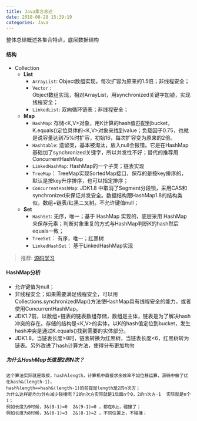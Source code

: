 ```yaml
---
title: Java集合总述
date: 2018-08-28 15:39:19
categories: Java
---
```

整体总结概述各集合特点，底层数据结构
<!--more-->
#### 结构
- Collection
	- **List**
		- `ArrayList`: 
		Object数组实现，每次扩容为原来的1.5倍；非线程安全；
		- `Vector` :  
		Object数组实现，相对ArrayList，用synchronized关键字加锁，实现线程安全；
		- `LinkedList`: 
		双向循环链表；非线程安全；
	- **Map**
		- `HashMap`: 
		存储<K,V>对象，用K计算的hash值匹配到bucket，K.equals()定位具体的<K,V>对象来找到value；负载因子0.75，也就是说容量达到75%时扩容，初始16，每次扩容变为原来的2倍。
		- `Hashtable`: 
		遗留类，基本被淘汰，放入null会报错。它是在HashMap基础加了synchronized关键字，所以并发性不好；替代的推荐用ConcurrentHashMap
		- `LinkedHashMap`: 
		HashMap的一个子类；链表实现
		- `TreeMap`：
		TreeMap实现SortedMap接口，保存的是按key排序的，默认是按key升序排序，也可以指定排序；
		- `ConcurrentHashMap`: 
		JDK1.8 中取消了Segment分段锁，采用CAS和synchronized来保证并发安全。数据结构跟HashMap1.8的结构类似，数组+链表/红黑二叉树。不允许键值null；
	- **Set** 
		- `HashSet`: 
		无序，唯一；基于 HashMap 实现的，底层采用 HashMap 来保存元素；判断对象重复的方式与HashMap判断K的hash然后equals一致；
		- `TreeSet`：
		有序，唯一；红黑树
		- `LinkedHashSet`：
		基于LinkedHashMap实现

>推荐: [源码学习](https://github.com/Snailclimb/JavaGuide)
#### HashMap分析 
- 允许键值为null；  
- 非线程安全；如果需要满足线程安全，可以用 Collections.synchronizedMap()方法使HashMap具有线程安全的能力，或者使用ConcurrentHashMap。  
- JDK1.7前，以数组+链表的链表数组存储，数组是主体，链表是为了解决hash冲突的存在。存储的结构是<K,V>的实体，以K的hash值定位到bucket，发生hash冲突是通过K.equals()找到需要的实体部分。  
- JDK1.8，当链表长度>8时，链表转换为红黑树，当链表长度<6，红黑树转为链表。另外改进了hash计算方法，使得分布更加均匀

##### 为什么HashMap长度是2的N次？
```HashMap为了存取高效，要尽量较少碰撞，就是要尽量把数据分配均匀，每个链表长度大致相同，这个实现就在把数据存到哪个链表中的算法；
这个算法实际就是取模，hash%length，计算机中直接求余效率不如位移运算，源码中做了优化hash&(length-1)，
hash%length==hash&(length-1)的前提是length是2的n次方；
为什么这样能均匀分布减少碰撞呢？2的n次方实际就是1后面n个0，2的n次方-1  实际就是n个1；
例如长度为9时候，3&(9-1)=0  2&(9-1)=0 ，都在0上，碰撞了；
例如长度为8时候，3&(8-1)=3  2&(8-1)=2 ，不同位置上，不碰撞；
```
